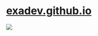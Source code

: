 # [exadev.github.io](https://exadev.github.io/)

[![](https://img.shields.io/github/actions/workflow/status/ExaDev/exadev.github.io/ci.yaml?style=for-the-badge)](https://github.com/ExaDev/exadev.github.io/actions/workflows/ci.yaml)
